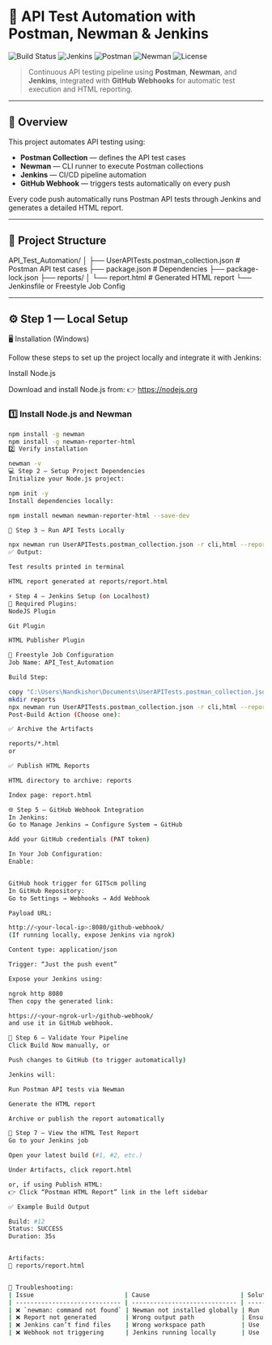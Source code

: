 # 🧪 API Test Automation with Postman, Newman & Jenkins

![Build Status](https://img.shields.io/badge/build-passing-brightgreen)
![Jenkins](https://img.shields.io/badge/Jenkins-Automation-blue)
![Postman](https://img.shields.io/badge/Postman-API%20Testing-orange)
![Newman](https://img.shields.io/badge/Newman-CLI%20Runner-yellow)
![License](https://img.shields.io/badge/license-MIT-lightgrey)

> Continuous API testing pipeline using **Postman**, **Newman**, and **Jenkins**, integrated with **GitHub Webhooks** for automatic test execution and HTML reporting.

---

## 📘 Overview

This project automates API testing using:
- **Postman Collection** — defines the API test cases  
- **Newman** — CLI runner to execute Postman collections  
- **Jenkins** — CI/CD pipeline automation  
- **GitHub Webhook** — triggers tests automatically on every push  

Every code push automatically runs Postman API tests through Jenkins and generates a detailed HTML report.

---

## 📂 Project Structure

API_Test_Automation/
│
├── UserAPITests.postman_collection.json    # Postman API test cases
├── package.json                            # Dependencies
├── package-lock.json
├── reports/
│   └── report.html                         # Generated HTML report
└── Jenkinsfile or Freestyle Job Config






---

## ⚙️ Step 1 — Local Setup
🖥️ Installation (Windows)

Follow these steps to set up the project locally and integrate it with Jenkins:

 Install Node.js

Download and install Node.js from:
👉 https://nodejs.org

### 1️⃣ Install Node.js and Newman
```bash
npm install -g newman
npm install -g newman-reporter-html
2️⃣ Verify installation

newman -v
💻 Step 2 — Setup Project Dependencies
Initialize your Node.js project:

npm init -y
Install dependencies locally:

npm install newman newman-reporter-html --save-dev

🧩 Step 3 — Run API Tests Locally

npx newman run UserAPITests.postman_collection.json -r cli,html --reporter-html-export reports/report.html
✅ Output:

Test results printed in terminal

HTML report generated at reports/report.html

⚡ Step 4 — Jenkins Setup (on Localhost)
🧱 Required Plugins:
NodeJS Plugin

Git Plugin

HTML Publisher Plugin

🧰 Freestyle Job Configuration
Job Name: API_Test_Automation

Build Step:

copy "C:\Users\Nandkishor\Documents\UserAPITests.postman_collection.json" "%cd%"
mkdir reports
npx newman run UserAPITests.postman_collection.json -r cli,html --reporter-html-export reports\report.html
Post-Build Action (Choose one):

✅ Archive the Artifacts

reports/*.html
or

✅ Publish HTML Reports

HTML directory to archive: reports

Index page: report.html

🌐 Step 5 — GitHub Webhook Integration
In Jenkins:
Go to Manage Jenkins → Configure System → GitHub

Add your GitHub credentials (PAT token)

In Your Job Configuration:
Enable:


GitHub hook trigger for GITScm polling
In GitHub Repository:
Go to Settings → Webhooks → Add Webhook

Payload URL:

http://<your-local-ip>:8080/github-webhook/
(If running locally, expose Jenkins via ngrok)

Content type: application/json

Trigger: “Just the push event”

Expose your Jenkins using:

ngrok http 8080
Then copy the generated link:

https://<your-ngrok-url>/github-webhook/
and use it in GitHub webhook.

🧾 Step 6 — Validate Your Pipeline
Click Build Now manually, or

Push changes to GitHub (to trigger automatically)

Jenkins will:

Run Postman API tests via Newman

Generate the HTML report

Archive or publish the report automatically

🧠 Step 7 — View the HTML Test Report
Go to your Jenkins job

Open your latest build (#1, #2, etc.)

Under Artifacts, click report.html

or, if using Publish HTML:
👉 Click “Postman HTML Report” link in the left sidebar

✅ Example Build Output

Build: #12
Status: SUCCESS
Duration: 35s


Artifacts:
📄 reports/report.html


🧾 Troubleshooting:
| Issue                         | Cause                         | Solution                        |
| ----------------------------- | ----------------------------- | ------------------------------- |
| ❌ `newman: command not found` | Newman not installed globally | Run `npm install -g newman`     |
| ❌ Report not generated        | Wrong output path             | Ensure `reports/` folder exists |
| ❌ Jenkins can’t find files    | Wrong workspace path          | Use relative paths              |
| ❌ Webhook not triggering      | Jenkins running locally       | Use `ngrok` to expose port 8080 |


